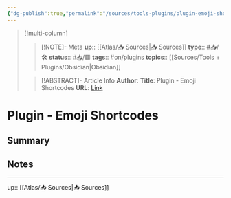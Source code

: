 ```yaml
---
{"dg-publish":true,"permalink":"/sources/tools-plugins/plugin-emoji-shortcodes/"}
---
```


> [!multi-column]
>
>> [!NOTE]- Meta
>> **up**:: [[Atlas/📥 Sources\|📥 Sources]]
>> **type**:: #📥/🛠 
>> **status**:: #📥/🟥 
>> **tags**:: #on/plugins 
>> **topics**:: [[Sources/Tools + Plugins/Obsidian\|Obsidian]]
>
>> [!ABSTRACT]- Article Info
>> **Author**: 
>> **Title**: Plugin - Emoji Shortcodes
>> **URL**: [Link](https://github.com/ikatyang/emoji-cheat-sheet/blob/master/README.md)


# Plugin - Emoji Shortcodes

## Summary

## Notes

---
up:: [[Atlas/📥 Sources\|📥 Sources]]

